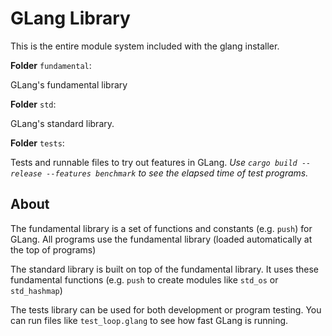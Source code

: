 # GLang Library
This is the entire module system included with the glang installer.

**Folder** `fundamental`:

GLang's fundamental library

**Folder** `std`:

GLang's standard library.

**Folder** `tests`:

Tests and runnable files to try out features in GLang. _Use `cargo build --release --features benchmark` to see the elapsed time of test programs._

## About
The fundamental library is a set of functions and constants (e.g. `push`) for GLang. All programs use the fundamental library (loaded automatically at the top of programs)

The standard library is built on top of the fundamental library. It uses these fundamental functions (e.g. `push` to create modules like `std_os` or `std_hashmap`)

The tests library can be used for both development or program testing. You can run files like `test_loop.glang` to see how fast GLang is running.
